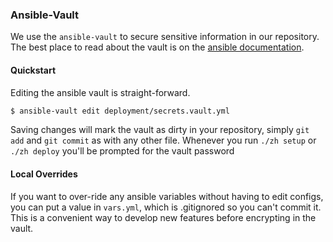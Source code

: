 ### Ansible-Vault

We use the `ansible-vault` to secure sensitive information in our repository. The best place to read about the vault is on the [ansible documentation](http://docs.ansible.com/playbooks_vault.html).

#### Quickstart

Editing the ansible vault is straight-forward.

```bash
$ ansible-vault edit deployment/secrets.vault.yml
```

Saving changes will mark the vault as dirty in your repository, simply `git add` and `git commit` as with any other file. Whenever you run `./zh setup` or `./zh deploy` you'll be prompted for the vault password

#### Local Overrides

If you want to over-ride any ansible variables without having to edit configs, you can put a value in `vars.yml`, which is .gitignored so you can't commit it. This is a convenient way to develop new features before encrypting in the vault.
